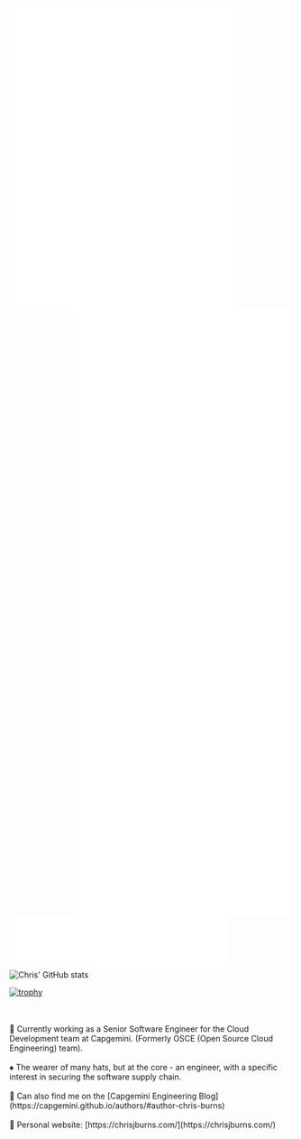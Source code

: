 [<img align="left" width="400" alt="🦑" src="https://github.com/ChrisJBurns/ChrisJBurns/blob/main/general.svg">](#)
[<img align="right" width="390" alt="🦑" src="https://github.com/ChrisJBurns/ChrisJBurns/blob/main/metrics.plugin.achievements.details.svg">](#)
[<img align="left" width="390" alt="🦑" src="metrics.plugin.reactions.svg">](#)

![Chris' GitHub stats](https://github-readme-stats.vercel.app/api?username=chrisjburns&show_icons=true&theme=dark)

[![trophy](https://github-profile-trophy.vercel.app/?username=chrisjburns)](https://github-profile-trophy.vercel.app/?username=chrisjburns&theme=matrix&no-frame=true&margin-w=10&column=7)

</br>
</br>
🔭 Currently working as a Senior Software Engineer for the Cloud Development team at Capgemini. (Formerly OSCE (Open Source Cloud Engineering) team).
</br>
</br>
♠️ The wearer of many hats, but at the core - an engineer, with a specific interest in securing the software supply chain.
</br>
</br>
💠 Can also find me on the [Capgemini Engineering Blog](https://capgemini.github.io/authors/#author-chris-burns)
</br>
</br>
🧪 Personal website: [https://chrisjburns.com/](https://chrisjburns.com/)
</br>
</br>
